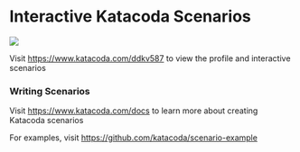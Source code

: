 # Interactive Katacoda Scenarios

[![](http://shields.katacoda.com/katacoda/ddkv587/count.svg)](https://www.katacoda.com/ddkv587 "Get your profile on Katacoda.com")

Visit https://www.katacoda.com/ddkv587 to view the profile and interactive scenarios

### Writing Scenarios
Visit https://www.katacoda.com/docs to learn more about creating Katacoda scenarios

For examples, visit https://github.com/katacoda/scenario-example
